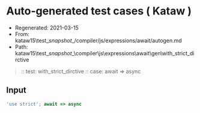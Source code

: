 # Auto-generated test cases ( Kataw )
- Regenerated: 2021-03-15
- From: kataw15\test\__snapshot__/compiler/js/expressions/await/autogen.md
- Path: kataw15\test\__snapshot__\compiler\js\expressions\await\gen\with_strict_dirctive
> :: test: with_strict_dirctive
> :: case: await => async
## Input

`````js
'use strict'; await => async
`````
